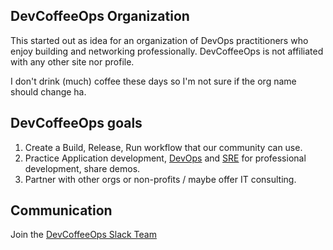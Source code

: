 ## DevCoffeeOps Organization

This started out as idea for an organization of DevOps practitioners who enjoy building and networking professionally.
DevCoffeeOps is not affiliated with any other site nor profile.

I don't drink (much) coffee these days so I'm not sure if the org name should change ha.

## DevCoffeeOps goals

1. Create a Build, Release, Run workflow that our community can use.
2. Practice Application development, [DevOps](https://www.amazon.com/DevOps-Handbook-World-Class-Reliability-Organizations/dp/1950508404) and [SRE](https://www.amazon.com/Site-Reliability-Workbook-Practical-Implement/dp/1492029505/) for professional development, share demos.
3. Partner with other orgs or non-profits / maybe offer IT consulting.

## Communication

Join the [DevCoffeeOps Slack Team](https://devcoffeeops.slack.com)
